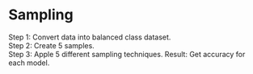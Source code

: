 # Sampling
Step 1: Convert data into balanced class dataset.   
Step 2: Create 5 samples.   
Step 3: Apple 5 different sampling techniques.
Result: Get accuracy for each model.
